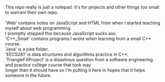 This repo really is just a notepad. It's for projects and other things too small to warrant their own repo.<br>
<br>
'Web' contains notes on JavaScript and HTML from when I started teaching myself about web programming.<br>
I promptly stopped this because JavaScript sucks ass.<br>
'C++_Small' contains programs I wrote when learning from a small C++ course.<br>
'Java' is a joke folder.<br>
'EECS281' is data structures and algorithms practice in C++.<br>
'TriangleFXProject' is a disastrous question from a software engineering and practice college course that took way<br>
longer than it should have so I'm putting it here in hopes that it helps someone in the future.